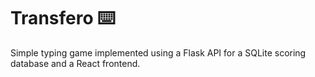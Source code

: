 # Transfero ⌨️

Simple typing game implemented using a Flask API for a SQLite scoring database and a React frontend.

